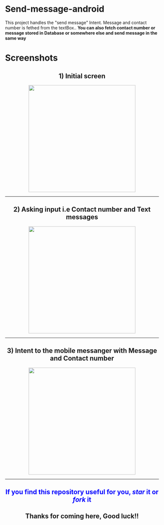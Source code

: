 # Send-message-android

This project handles the "send message" Intent. Message and contact number is fethed from the textBox.. **You can also fetch contact number or message
stored in Database or somewhere else and send message in the same way**
<h1>Screenshots</h1>
 
 <h2 align="center"> 1) Initial screen </h2>
 <p align="center">
   <img src="https://user-images.githubusercontent.com/25576526/32417723-0859190a-c284-11e7-8853-6064761ba720.jpeg" width="350"/>
 </p>
 <hr>
 
 <h2 align="center"> 2) Asking input i.e Contact number and Text messages </h2>
 <p align="center">
   <img src="https://user-images.githubusercontent.com/25576526/32417728-21f940c4-c284-11e7-98e1-2e1d30a92bd8.jpeg" width="350"/>
 </p>
 <hr>
 
 <h2 align="center"> 3) Intent to the mobile messanger with Message and Contact number  </h2>
 <p align="center">
   <img src="https://user-images.githubusercontent.com/25576526/32417737-3c65e354-c284-11e7-9756-bb26af5392a9.jpeg" width="350"/>
 </p>
 <hr>
 
 <h2 align="center" style="color:blue"> If you find this repository useful for you, <i>star</i> it or <i>fork</i> it </h2>
 <h2 align="center"> Thanks for coming here, Good luck!! </h2>
